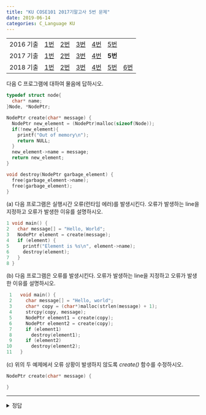 ```yaml
---
title: "KU COSE101 2017기말고사 5번 문제"
date: 2019-06-14
categories: C_Language KU
---
```


| | | | | | | |
|:---------:|:---:|:---:|:---:|:---:|:---:|-----|
| 2016 기출 | [1번](https://detegice.github.io/COSE101-2016Final-Pro1) | [2번](https://detegice.github.io/COSE101-2016Final-Pro2) | [3번](https://detegice.github.io/COSE101-2016Final-Pro3) | [4번](https://detegice.github.io/COSE101-2016Final-Pro4) | [5번](https://detegice.github.io/COSE101-2016Final-Pro5) |     |
| 2017 기출 | [1번](https://detegice.github.io/COSE101-2017Final-Pro1) | [2번](https://detegice.github.io/COSE101-2017Final-Pro2) | [3번](https://detegice.github.io/COSE101-2017Final-Pro3) | [4번](https://detegice.github.io/COSE101-2017Final-Pro4) | **5번** |     |
| 2018 기출 | [1번](https://detegice.github.io/COSE101-2018Final-Pro1) | [2번](https://detegice.github.io/COSE101-2018Final-Pro2) | [3번](https://detegice.github.io/COSE101-2018Final-Pro3) | [4번](https://detegice.github.io/COSE101-2018Final-Pro4) | [5번](https://detegice.github.io/COSE101-2018Final-Pro5) | [6번](https://detegice.github.io/COSE101-2018Final-Pro6) |

다음 C 프로그램에 대하여 물음에 답하시오.
~~~c
typedef struct node{
  char* name;
}Node, *NodePtr;

NodePtr create(char* message) {
  NodePtr new_element = (NodePtr)malloc(sizeof(Node));
  if(!new_element){
    printf("Out of memory\n");
    return NULL;
  }
  new_element->name = message;
  return new_element;
}

void destroy(NodePtr garbage_element) {
  free(garbage_element->name);
  free(garbage_element);
}
~~~

(a) 다음 프로그램은 실행시간 오류(런타임 에러)를 발생시킨다. 오류가 발생하는 line을 지정하고 오류가 발생한 이유를 설명하시오.
~~~c
1 void main() {
2   char message[] = "Hello, World";
3   NodePtr element = create(message);
4   if (element) { 
5     printf("Element is %s\n", element->name);
6     destroy(element);
7   }
8 }
~~~

(b) 다음 프로그램은 오류를 발생시킨다. 오류가 발생하는 line을 지정하고 오류가 발생한 이유를 설명하시오.
~~~c
 1   void main() {
 2     char message[] = "Hello, world";
 3     char* copy = (char*)malloc(strlen(message) + 1);
 4     strcpy(copy, message); 
 5     NodePtr element1 = create(copy);
 6     NodePtr element2 = create(copy);
 7     if (element1)
 8       destroy(element1);
 9     if (element2)
10       destroy(element2);
11   }
~~~

(c) 위의 두 예제에서 오류 상황이 발생하지 않도록 *create()* 함수를 수정하시오.
~~~c
NodePtr create(char* message) {

}
~~~

***

<details><summary>정답</summary>
  
{% highlight text %}

(a) Line 6; message는 malloc에 의해 할당된 포인터가 아니기 때문에 free 함수를 사용할 수 없다.
(b) Line 10; copy는 이미 free에 의해 해제 되어있기 때문에 다시 free할 수 없다.

{% endhighlight %}

{% highlight c %}

NodePtr create(char* message) {
  NodePtr new_element = (NodePtr)malloc(sizeof(Node));
  char* new_message = (char*)malloc(sizeof(strlen(message)+1);
  
  strcpy(new_message, message);
  
  if(!new_element){
    printf("Out of memory\n");
    return NULL;
  }
  
  new_element->name = new_message;
  return new_element;
}

{% endhighlight %}

{% highlight text %}

코드에 에러가 발생하지 않게 하도록 하기 위해서는
create함수로 넘어온 message를 포인터로 메모리를 할당시켜 free를 사용할 수 있게끔 만들면 된다.

{% endhighlight %}
